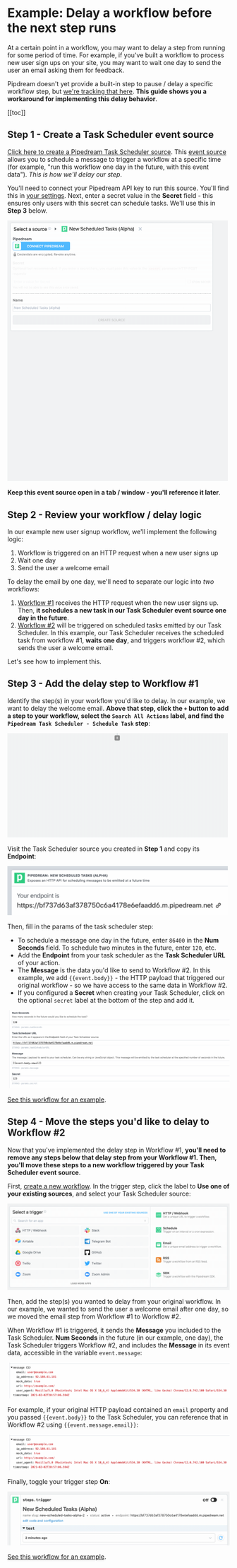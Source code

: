 # Example: Delay a workflow before the next step runs

At a certain point in a workflow, you may want to delay a step from running for some period of time. For example, if you've built a workflow to process new user sign ups on your site, you may want to wait one day to send the user an email asking them for feedback.

Pipdream doesn't yet provide a built-in step to pause / delay a specific workflow step, but [we're tracking that here](https://github.com/PipedreamHQ/pipedream/issues/187). **This guide shows you a workaround for implementing this delay behavior**.

[[toc]]

## Step 1 - Create a Task Scheduler event source

[Click here to create a Pipedream Task Scheduler source](https://pipedream.com/sources/new?key=pipedream-new-scheduled-tasks). This [event source](/event-sources) allows you to schedule a message to trigger a workflow at a specific time (for example, "run this workflow one day in the future, with this event data"). _This is how we'll delay our step_.

You'll need to connect your Pipedream API key to run this source. You'll find this in [your settings](https://pipedream.com/settings/account). Next, enter a secret value in the **Secret** field - this ensures only users with this secret can schedule tasks. We'll use this in **Step 3** below.

<div>
<img alt="Create Task Scheduler" width="500px" src="./images/create-task-scheduler.gif">
</div>

**Keep this event source open in a tab / window - you'll reference it later**.

## Step 2 - Review your workflow / delay logic

In our example new user signup workflow, we'll implement the following logic:

1. Workflow is triggered on an HTTP request when a new user signs up
2. Wait one day
3. Send the user a welcome email

To delay the email by one day, we'll need to separate our logic into _two_ workflows:

1. [Workflow #1](https://pipedream.com/@dylburger/delay-example-workflow-1-receive-http-request-with-user-email-schedule-task-one-day-in-future-p_vQCgj35/edit) receives the HTTP request when the new user signs up. Then, **it schedules a new task in our Task Scheduler event source one day in the future**.
2. [Workflow #2](https://pipedream.com/@dylburger/delay-example-workflow-2-send-email-after-delay-p_RRCzdLR/edit) will be triggered on scheduled tasks emitted by our Task Scheduler. In this example, our Task Scheduler receives the scheduled task from workflow #1, **waits one day**, and triggers workflow #2, which sends the user a welcome email.

Let's see how to implement this.

## Step 3 - Add the delay step to Workflow #1

Identify the step(s) in your workflow you'd like to delay. In our example, we want to delay the welcome email. **Above that step, click the `+` button to add a step to your workflow, select the `Search All Actions` label, and find the `Pipedream Task Scheduler - Schedule Task` step**:

<div>
<img alt="Find Task Scheduler step" width="500px" src="./images/find-task-scheduler-step.gif">
</div>

Visit the Task Scheduler source you created in **Step 1** and copy its **Endpoint**:

<div>
<img alt="Task Scheduler endpoint" width="500px" src="./images/endpoint.png">
</div>

Then, fill in the params of the task scheduler step:

- To schedule a message one day in the future, enter `86400` in the **Num Seconds** field. To schedule two minutes in the future, enter `120`, etc.
- Add the **Endpoint** from your task scheduler as the **Task Scheduler URL** of your action.
- The **Message** is the data you'd like to send to Workflow #2. In this example, we add <code v-pre>{{event.body}}</code> - the HTTP payload that triggered our original workflow - so we have access to the same data in Workflow #2.
- If you configured a **Secret** when creating your Task Scheduler, click on the optional `secret` label at the bottom of the step and add it.

<div>
<img alt="Configured task scheduler step" src="./images/configured-task-scheduler-step.png">
</div>

[See this workflow for an example](https://pipedream.com/@dylburger/delay-example-workflow-1-receive-http-request-with-user-email-schedule-task-one-day-in-future-p_vQCgj35/edit).

## Step 4 - Move the steps you'd like to delay to Workflow #2

Now that you've implemented the delay step in Workflow #1, **you'll need to remove any steps below that delay step from your Workflow #1. Then, you'll move these steps to a new workflow triggered by your Task Scheduler event source**.

First, [create a new workflow](https://pipedream.com/new). In the trigger step, click the label to **Use one of your existing sources**, and select your Task Scheduler source:

<div>
<img alt="Select Task Scheduler source" src="./images/select-task-scheduler-as-trigger.gif">
</div>

Then, add the step(s) you wanted to delay from your original workflow. In our example, we wanted to send the user a welcome email after one day, so we moved the email step from Workflow #1 to Workflow #2.

When Workflow #1 is triggered, it sends the **Message** you included to the Task Scheduler. **Num Seconds** in the future (in our example, one day), the Task Scheduler triggers Workflow #2, and includes the **Message** in its event data, accessible in the variable `event.message`:

<div>
<img alt="Task Scheduler event data" src="./images/task-scheduler-event.png">
</div>

For example, if your original HTTP payload contained an `email` property and you passed <code v-pre>{{event.body}}</code> to the Task Scheduler, you can reference that in Workflow #2 using <code v-pre>{{event.message.email}}</code>:

<div>
<img alt="event.message.email reference" src="./images/task-scheduler-event.png">
</div>

Finally, toggle your trigger step **On**:

<div>
<img alt="Toggle trigger step on" src="./images/toggle-trigger-step-on.gif">
</div>

[See this workflow for an example](https://pipedream.com/@dylburger/delay-example-workflow-2-send-email-after-delay-p_RRCzdLR/edit).

<Footer />
